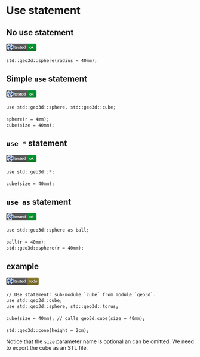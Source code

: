 # Use statement

## No use statement

[![test](.test/use_statement_without_use.png)](.test/use_statement_without_use.log)

```µcad,use_statement_without_use
std::geo3d::sphere(radius = 40mm);
```

## Simple `use` statement

[![test](.test/use_statement_with_use.png)](.test/use_statement_with_use.log)

```µcad,use_statement_with_use
use std::geo3d::sphere, std::geo3d::cube;

sphere(r = 4mm);
cube(size = 40mm);
```

## `use *` statement

[![test](.test/use_statement_use_all_from.png)](.test/use_statement_use_all_from.log)

```µcad,use_statement_use_all_from
use std::geo3d::*;

cube(size = 40mm);
```

## `use as` statement

[![test](.test/use_statement_use_as.png)](.test/use_statement_use_as.log)

```µcad,use_statement_use_as
use std::geo3d::sphere as ball;

ball(r = 40mm);
std::geo3d::sphere(r = 40mm);
```

## example

[![test](.test/use_statement_example_A.png)](.test/use_statement_example_A.log)

```µcad,use_statement_example_A#todo
// Use statement: sub-module `cube` from module `geo3d`.
use std::geo3d::cube;
use std::geo3d::sphere, std::geo3d::torus;

cube(size = 40mm); // calls geo3d.cube(size = 40mm);

std::geo3d::cone(height = 2cm);
```

Notice that the `size` parameter name is optional an can be omitted.
We need to export the cube as an STL file.
